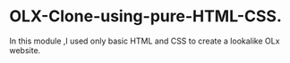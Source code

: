 # OLX-Clone-using-pure-HTML-CSS.
In this module ,I used only basic HTML and CSS to create a lookalike OLx website.
